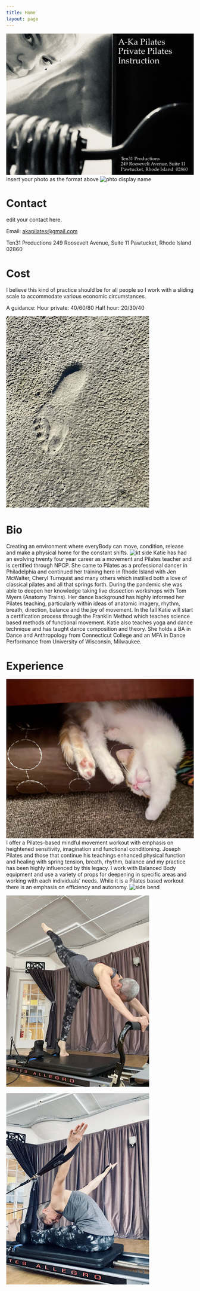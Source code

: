 ```yaml
---
title: Home
layout: page
---
```


![Head Photo](C05CD82E-53F2-4967-953E-7B42308A1B71.jpeg)
insert your photo as the format above
![phto display name](photo_filename.jpeg)

# Contact

edit your contact here.

Email: akapilates@gmail.com

Ten31 Productions
249 Roosevelt Avenue, Suite 11
Pawtucket, Rhode Island  02860 

# Cost
I believe this kind of practice should be for all people so I work with a sliding scale to accommodate various economic circumstances.

A guidance: 
Hour private: 40/60/80 
Half hour: 20/30/40
 
![foot print](IMG_9980.jpeg)

# Bio
Creating an environment where everyBody can move, condition, release and make a physical home for the constant shifts.
![kt side](IMG_5913.jpeg)
Katie has had an evolving twenty four year career as a movement and Pilates teacher and is certified through NPCP. She came to Pilates as a professional dancer in Philadelphia and continued her training here in Rhode Island with Jen McWalter, Cheryl Turnquist and many others which instilled both a love of classical pilates and all that springs forth. During the pandemic she was able to deepen her knowledge taking live dissection workshops with Tom Myers (Anatomy Trains). Her dance background has highly informed her Pilates teaching, particularly within ideas of anatomic imagery, rhythm, breath, direction, balance and the joy of movement. In the fall Katie will start a certification process through the Franklin Method which teaches science based methods of functional movement. Katie also teaches yoga and dance technique and has taught dance composition and theory. She holds a BA in Dance and Anthropology from Connecticut College and an MFA in Dance Performance from University of Wisconsin, Milwaukee.

# Experience
![cat photo](IMG-7716.jpg)
I offer a Pilates-based mindful movement workout with emphasis on heightened sensitivity, imagination and functional conditioning. Joseph Pilates and those that continue his teachings enhanced physical function and healing with spring tension, breath, rhythm, balance and my practice has been highly influenced by this legacy. I work with Balanced Body equipment and use a variety of props for deepening in specific areas and working with each individuals’ needs. While it is a Pilates based workout there is an emphasis on efficiency and autonomy.
![side bend](IMG_5913.jpeg)

![Standing Pose](IMG_9968.jpeg)

![Sitting Pose](IMG_9970.jpeg)
